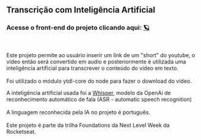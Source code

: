 <h2>Transcri&ccedil;&atilde;o com Intelig&ecirc;ncia Artificial</h2>

<h3>Acesse o front-end do projeto clicando aqui: <a href="https://kaleidoscopic-pony-46b1e4.netlify.app/">🪐</a></h3>

<p>&nbsp;</p>

<p>Este projeto permite ao usu&aacute;rio inserir um link de um &quot;short&quot; do youtube, o v&iacute;deo ent&atilde;o ser&aacute; convertido em audio e posteriormente &eacute; utilizada uma intelig&ecirc;ncia artificial para transcrever o conte&uacute;do do v&iacute;deo em texto.<br />
<br />
Foi utilizado o m&oacute;dulo ytdl-core do node para fazer o download do v&iacute;deo.</p>

<p>A intelig&ecirc;ncia artificial usada foi a <a href="https://openai.com/research/whisper">Whisper</a>, modelo da OpenAi de reconhecimento autom&aacute;tico de fala (ASR - automatic speech recognition)<br />
<br />
A linguagem reconhecida pela IA no projeto &eacute; portugu&ecirc;s.<br />
<br />
Este projeto &eacute; parte da trilha Foundations da Next Level Week da Rocketseat.<br />
&nbsp;</p>

